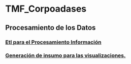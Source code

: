 # TMF_Corpoadases
<h2><b>Procesamiento de los Datos</b></h2>
<h3><p><a href="https://github.com/dcelisPineda/TMF_Corpoadases/blob/main/README_dwh.md"><b>Etl para el Procesamiento Información</b></a></p></h3>
<h3><p><a href="https://github.com/dcelisPineda/TMF_Corpoadases/blob/main/README_dwh.md"><b>Generación de insumo para las visualizaciones.</b></a></p></h3>
